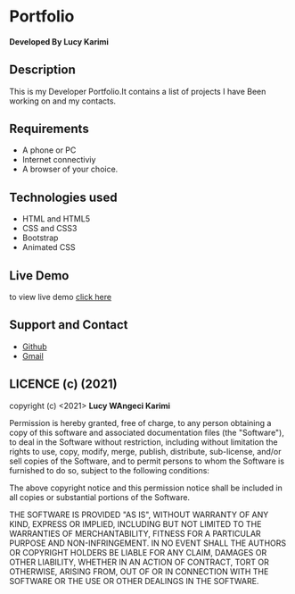 # Portfolio

#### Developed By **Lucy Karimi**

## Description
This is my Developer Portfolio.It contains a list of projects I have Been working on  and my contacts.

## Requirements
* A phone or PC
* Internet connectiviy
* A browser of your choice.


## Technologies used
* HTML and HTML5
* CSS and CSS3
* Bootstrap
* Animated CSS

## Live Demo
to view live demo <a href="https://luciahroyalty101.github.io/PORTFOLIO/">click here</a>

## Support and Contact
* <a href="https://github.com/L-Karimi">Github<a/>
* <a href="mailto:luciahkei101@gmail.com">Gmail</a>


## LICENCE (c) (2021)
copyright (c) <2021> **Lucy WAngeci Karimi**

Permission is hereby granted, free of charge, to any person obtaining a copy
of this software and associated documentation files (the "Software"), to deal
in the Software without restriction, including without limitation the rights
to use, copy, modify, merge, publish, distribute, sub-license, and/or sell
copies of the Software, and to permit persons to whom the Software is
furnished to do so, subject to the following conditions:

The above copyright notice and this permission notice shall be included in all
copies or substantial portions of the Software.

THE SOFTWARE IS PROVIDED "AS IS", WITHOUT WARRANTY OF ANY KIND, EXPRESS OR
IMPLIED, INCLUDING BUT NOT LIMITED TO THE WARRANTIES OF MERCHANTABILITY,
FITNESS FOR A PARTICULAR PURPOSE AND NON-INFRINGEMENT. IN NO EVENT SHALL THE
AUTHORS OR COPYRIGHT HOLDERS BE LIABLE FOR ANY CLAIM, DAMAGES OR OTHER
LIABILITY, WHETHER IN AN ACTION OF CONTRACT, TORT OR OTHERWISE, ARISING FROM,
OUT OF OR IN CONNECTION WITH THE SOFTWARE OR THE USE OR OTHER DEALINGS IN THE
SOFTWARE.
